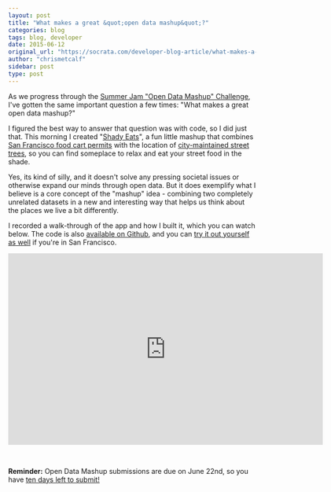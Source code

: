 ```yaml
---
layout: post
title: "What makes a great &quot;open data mashup&quot;?"
categories: blog
tags: blog, developer
date: 2015-06-12
original_url: "https://socrata.com/developer-blog-article/what-makes-a-great-open-data-mashup/"
author: "chrismetcalf"
sidebar: post
type: post
---
```


As we progress through the [Summer Jam "Open Data Mashup" Challenge](http://sjopendata.challengepost.com/), I've gotten the same important question a few times: "What makes a great open data mashup?"

I figured the best way to answer that question was with code, so I did just that. This morning I created "[Shady Eats](http://chrismetcalf.github.io/shady-eats/)", a fun&nbsp;little mashup that combines [San Francisco food cart permits](http://dev.socrata.com/foundry/#/data.sfgov.org/6a9r-agq8) with the location of [city-maintained street trees](http://dev.socrata.com/foundry/#/data.sfgov.org/2zah-tuvt), so you can find someplace to relax and eat your street food in the shade.

Yes, its kind of silly, and it doesn't solve any pressing societal issues or otherwise expand our minds through open data. But it does exemplify what I believe is a core concept of the "mashup" idea - combining two completely unrelated datasets in a new and interesting way that helps us think about the places we live a bit differently.

I recorded a walk-through of the app and how I built it, which you can watch below. The code is also [available on Github](https://github.com/chrismetcalf/shady-eats), and you can [try it out yourself as well](http://chrismetcalf.github.io/shady-eats/)&nbsp;if you're in San Francisco.

<iframe id="ytplayer" type="text/html" width="640" height="390" src="https://www.youtube.com/embed/Lxm1utvp934?autoplay=0" frameborder="0">You must enable iFrames</iframe>

&nbsp;

**Reminder:** Open Data Mashup submissions are due on June 22nd, so you have [ten days left to submit!](http://sjopendata.challengepost.com/)


